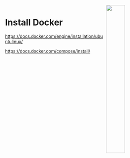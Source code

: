 <img src="https://www.docker.com/sites/all/themes/docker/assets/images/logo.png" align="right" width="35%">

# Install Docker


https://docs.docker.com/engine/installation/ubuntulinux/

https://docs.docker.com/compose/install/
